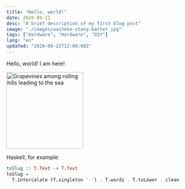 ```yaml
---
title: "Hello, world!"
date: 2020-09-21
desc: "A brief description of my first blog post"
image: "./images/waiheke-stony-batter.jpg"
tags: ["Hardware", "Hardware", "DIY"]
lang: "en"
updated: "2020-09-22T12:00:00Z"
---
```


Hello, world! I am here!

<img
  alt="Grapevines among rolling hills leading to the sea"
  src="./images/waiheke-stony-batter.jpg"
  height="200"
/>

Haskell, for example:

```haskell
toSlug :: T.Text -> T.Text
toSlug =
  T.intercalate (T.singleton '-') . T.words . T.toLower . clean
```

